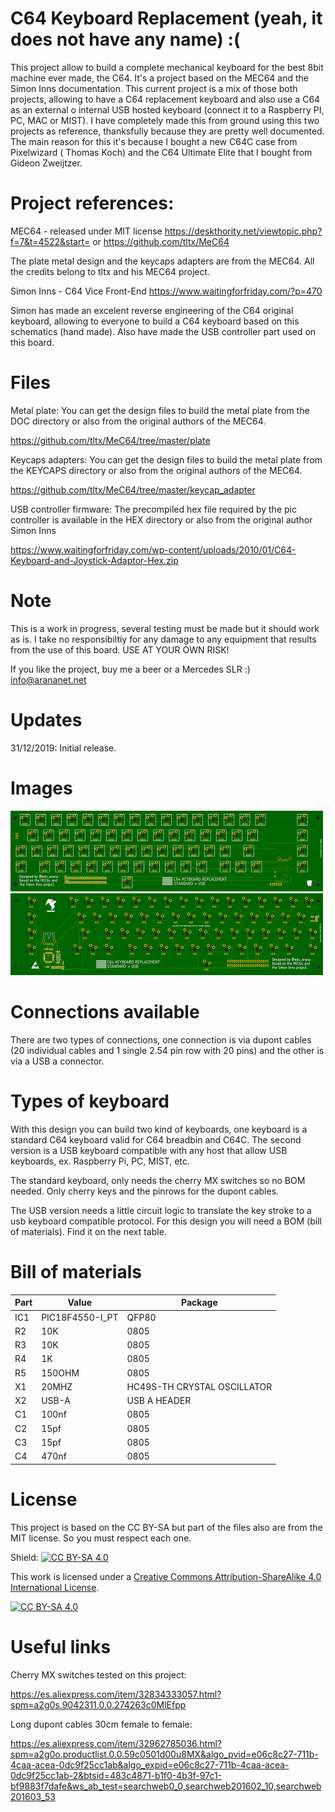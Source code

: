 # C64 Keyboard Replacement (yeah, it does not have any name) :(

This project allow to build a complete mechanical keyboard for the best 8bit machine ever made, the C64. It's a project based on the MEC64 and the Simon Inns documentation. This current project is a mix of those both projects, allowing to have a C64 replacement keyboard and also use a C64 as an external o internal USB hosted keyboard (connect it to a Raspberry PI, PC, MAC or MIST). I have completely made this from ground using this two projects as reference, thanksfully because they are pretty well documented. The main reason for this it's because I bought a new C64C case from Pixelwizard ( Thomas Koch) and the C64 Ultimate Elite that I bought from Gideon Zweijtzer. 

# Project references:

MEC64 - released under MIT license https://deskthority.net/viewtopic.php?f=7&t=4522&start= or https://github.com/tltx/MeC64

The plate metal design and the keycaps adapters are from the MEC64. All the credits belong to tltx and his MEC64 project.

Simon Inns - C64 Vice Front-End https://www.waitingforfriday.com/?p=470 

Simon has made an excelent reverse engineering of the C64 original keyboard, allowing to everyone to build a C64 keyboard based on this schematics (hand made). Also have made the USB controller part used on this board.

# Files

Metal plate:
You can get the design files to build the metal plate from the DOC directory or also from the original authors of the MEC64.

https://github.com/tltx/MeC64/tree/master/plate

Keycaps adapters:
You can get the design files to build the metal plate from the KEYCAPS directory or also from the original authors of the MEC64.

https://github.com/tltx/MeC64/tree/master/keycap_adapter

USB controller firmware:
The precompiled hex file required by the pic controller is available in the HEX directory or also from the original author Simon Inns

https://www.waitingforfriday.com/wp-content/uploads/2010/01/C64-Keyboard-and-Joystick-Adaptor-Hex.zip

# Note

This is a work in progress, several testing must be made but it should work as is. I take no responsibiltiy for any damage to any equipment that results from the use of this board. USE AT YOUR OWN RISK!

If you like the project, buy me a beer or a Mercedes SLR :) info@arananet.net

# Updates

31/12/2019: Initial release.

# Images

<img src="https://github.com/arananet/C64KBREPLACEMENT/blob/master/images/a.png?raw=true" width="500">

<img src="https://github.com/arananet/C64KBREPLACEMENT/blob/master/images/b.png?raw=true" width="500">

# Connections available

There are two types of connections, one connection is via dupont cables (20 individual cables and 1 single 2.54 pin row with 20 pins) and the other is vía a USB a connector.

# Types of keyboard

With this design you can build two kind of keyboards, one keyboard is a standard C64 keyboard valid for C64 breadbin and C64C. The second version is a USB keyboard compatible with any host that allow USB keyboards, ex. Raspberry Pi, PC, MIST, etc.

The standard keyboard, only needs the cherry MX switches so no BOM needed. Only cherry keys and the pinrows for the dupont cables.

The USB version needs a little circuit logic to translate the key stroke to a usb keyboard compatible protocol. For this design you will need a BOM (bill of materials). Find it on the next table.

# Bill of materials

| Part          | Value                   | Package                        |
| ------------- | ----------------------- | ------------------------------ |          
| IC1  		| PIC18F4550-I_PT                  | QFP80                       |
| R2     		| 10K                 | 0805                   |
| R3      		| 10K                    | 0805                           |
| R4      		| 1K                    | 0805                           |
| R5    		| 150OHM | 0805        |
| X1     		| 20MHZ                   | HC49S-TH CRYSTAL OSCILLATOR                           |
| X2      		| USB-A            | USB A HEADER               |
| C1   		| 100nf                  | 0805                       |
| C2     		| 15pf                   | 0805                          |
| C3    		| 15pf    | 0805             |
| C4   		| 470nf                 | 0805                   |

# License

This project is based on the CC BY-SA but part of the files also are from the MIT license. So you must respect each one.

Shield: [![CC BY-SA 4.0][cc-by-sa-shield]][cc-by-sa]

This work is licensed under a [Creative Commons Attribution-ShareAlike 4.0
International License][cc-by-sa].

[![CC BY-SA 4.0][cc-by-sa-image]][cc-by-sa]

[cc-by-sa]: http://creativecommons.org/licenses/by-sa/4.0/
[cc-by-sa-image]: https://licensebuttons.net/l/by-sa/4.0/88x31.png
[cc-by-sa-shield]: https://img.shields.io/badge/License-CC%20BY--SA%204.0-lightgrey.svg

# Useful links

Cherry MX switches tested on this project:

https://es.aliexpress.com/item/32834333057.html?spm=a2g0s.9042311.0.0.274263c0MlEfpp

Long dupont cables 30cm female to female:

https://es.aliexpress.com/item/32962785036.html?spm=a2g0o.productlist.0.0.59c0501d00u8MX&algo_pvid=e06c8c27-711b-4caa-acea-0dc9f25cc1ab&algo_expid=e06c8c27-711b-4caa-acea-0dc9f25cc1ab-2&btsid=483c4871-b1f0-4b3f-97c1-bf9883f7dafe&ws_ab_test=searchweb0_0,searchweb201602_10,searchweb201603_53
